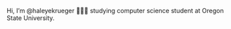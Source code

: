 Hi, I’m @haleyekrueger 🙋🏼‍♀️  studying computer science student at Oregon State University.

<!---
haleyekrueger/haleyekrueger is a ✨ special ✨ repository because its `README.md` (this file) appears on your GitHub profile.
You can click the Preview link to take a look at your changes.
--->
